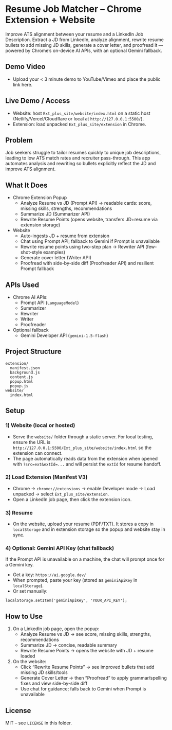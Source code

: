 # Resume Job Matcher – Chrome Extension + Website

Improve ATS alignment between your resume and a LinkedIn Job Description. Extract a JD from LinkedIn, analyze alignment, rewrite resume bullets to add missing JD skills, generate a cover letter, and proofread it — powered by Chrome’s on-device AI APIs, with an optional Gemini fallback.

## Demo Video
- Upload your < 3 minute demo to YouTube/Vimeo and place the public link here.

## Live Demo / Access
- Website: host `Ext_plus_site/website/index.html` on a static host (Netlify/Vercel/Cloudflare or local at `http://127.0.0.1:5500/`).
- Extension: load unpacked `Ext_plus_site/extension` in Chrome.

## Problem
Job seekers struggle to tailor resumes quickly to unique job descriptions, leading to low ATS match rates and recruiter pass-through. This app automates analysis and rewriting so bullets explicitly reflect the JD and improve ATS alignment.

## What It Does
- Chrome Extension Popup
  - Analyze Resume vs JD (Prompt API) → readable cards: score, missing skills, strengths, recommendations
  - Summarize JD (Summarizer API)
  - Rewrite Resume Points (opens website, transfers JD+resume via extension storage)
- Website
  - Auto-ingests JD + resume from extension
  - Chat using Prompt API; fallback to Gemini if Prompt is unavailable
  - Rewrite resume points using two-step plan → Rewriter API (few-shot-style examples)
  - Generate cover letter (Writer API)
  - Proofread with side-by-side diff (Proofreader API) and resilient Prompt fallback

## APIs Used
- Chrome AI APIs:
  - Prompt API (`LanguageModel`)
  - Summarizer
  - Rewriter
  - Writer
  - Proofreader
- Optional fallback
  - Gemini Developer API (`gemini-1.5-flash`)

## Project Structure
```
extension/
  manifest.json
  background.js
  content.js
  popup.html
  popup.js
website/
  index.html
```

## Setup

### 1) Website (local or hosted)
- Serve the `website/` folder through a static server. For local testing, ensure the URL is `http://127.0.0.1:5500/Ext_plus_site/website/index.html` so the extension can connect.
- The page automatically reads data from the extension when opened with `?src=ext&extId=...` and will persist the `extId` for resume handoff.

### 2) Load Extension (Manifest V3)
- Chrome → `chrome://extensions` → enable Developer mode → Load unpacked → select `Ext_plus_site/extension`.
- Open a LinkedIn job page, then click the extension icon.

### 3) Resume
- On the website, upload your resume (PDF/TXT). It stores a copy in `localStorage` and in extension storage so the popup and website stay in sync.

### 4) Optional: Gemini API Key (chat fallback)
If the Prompt API is unavailable on a machine, the chat will prompt once for a Gemini key.
- Get a key: `https://ai.google.dev/`
- When prompted, paste your key (stored as `geminiApiKey` in `localStorage`).
- Or set manually:
```
localStorage.setItem('geminiApiKey', 'YOUR_API_KEY');
```

## How to Use
1. On a LinkedIn job page, open the popup:
   - Analyze Resume vs JD → see score, missing skills, strengths, recommendations
   - Summarize JD → concise, readable summary
   - Rewrite Resume Points → opens the website with JD + resume loaded
2. On the website:
   - Click “Rewrite Resume Points” → see improved bullets that add missing JD skills/tools
   - Generate Cover Letter → then “Proofread” to apply grammar/spelling fixes and view side-by-side diff
   - Use chat for guidance; falls back to Gemini when Prompt is unavailable

## License
MIT – see `LICENSE` in this folder.
